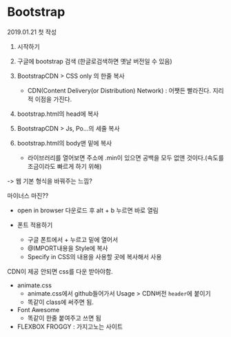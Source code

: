 # Bootstrap

2019.01.21 첫 작성

1. 시작하기
2. 구글에 bootstrap 검색 (한글로검색하면 옛날 버전일 수 있음)
3. BootstrapCDN > CSS only 의 한줄 복사
   * CDN(Content Delivery(or Distribution) Network) : 어쨋든 빨라진다. 지리적 이점을 가진다.

4. bootstrap.html의 head에 복사
5. BootstrapCDN > Js, Po...의 세줄 복사
6. bootstrap.html의 body맨 밑에 복사
   * 라이브러리를 열어보면 주소에 .min이 있으면 공백을 모두 없앤 것이다.(속도를 조금이라도 빠르게 하기 위해)

-> 웹 기본 형식을 바꿔주는 느낌?

마이너스 마진??

* open in browser 다운로드 후 alt + b 누르면 바로 열림



* 폰트 적용하기
  - 구글 폰트에서 + 누르고 밑에 열어서
  - @IMPORT내용을 Style에 복사
  - Specify in CSS의 내용을 사용할 곳에 복사해서 사용

CDN이 제공 안되면 css를 다운 받아야함.

* animate.css
  * animate.css에서 github들어가서 Usage > CDN버전 `header`에 붙이기
  * 똑같이 class에 써주면 됨.
* Font Awesome
  * 똑같이 한줄 붙여주고 쓰면 됨
* FLEXBOX FROGGY : 가지고노는 사이트